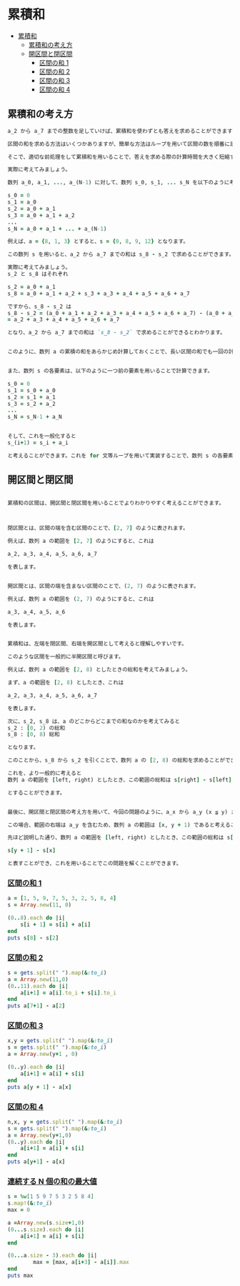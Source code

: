 # 累積和

- [累積和](#累積和)
  - [累積和の考え方](#累積和の考え方)
  - [開区間と閉区間](#開区間と閉区間)
    - [区間の和 1](#区間の和-1)
    - [区間の和 2](#区間の和-2)
    - [区間の和 3](#区間の和-3)
    - [区間の和 4](#区間の和-4)



## 累積和の考え方

```ruby
a_2 から a_7 までの整数を足していけば、累積和を使わずとも答えを求めることができますが、練習として累積和で解いてみましょう。

区間の和を求める方法はいくつかありますが、簡単な方法はループを用いて区間の数を順番に足していくことです。しかしその方法では、区間の長さが長くなるほど、それに比例して計算時間も長くなってしまいます。

そこで、適切な前処理をして累積和を用いることで、答えを求める際の計算時間を大きく短縮することができます。

実際に考えてみましょう。

数列 a_0, a_1, ..., a_(N-1) に対して、数列 s_0, s_1, ... s_N を以下のように考えます。

s_0 = 0
s_1 = a_0
s_2 = a_0 + a_1
s_3 = a_0 + a_1 + a_2
...
s_N = a_0 + a_1 + ... + a_(N-1)

例えば、a = {8, 1, 3} とすると、s = {0, 8, 9, 12} となります。

この数列 s を用いると、a_2 から a_7 までの和は s_8 - s_2 で求めることができます。

実際に考えてみましょう。
s_2 と s_8 はそれぞれ

s_2 = a_0 + a_1
s_8 = a_0 + a_1 + a_2 + s_3 + a_3 + a_4 + a_5 + a_6 + a_7

ですから、s_8 - s_2 は
s_8 - s_2 = (a_0 + a_1 + a_2 + a_3 + a_4 + a_5 + a_6 + a_7) - (a_0 + a_1)
= a_2 + a_3 + a_4 + a_5 + a_6 + a_7

となり、a_2 から a_7 までの和は `s_8 - s_2` で求めることができるとわかります。


このように、数列 a の累積の和をあらかじめ計算しておくことで、長い区間の和でも一回の計算で求めることができます。


また、数列 s の各要素は、以下のように一つ前の要素を用いることで計算できます。

s_0 = 0
s_1 = s_0 + a_0
s_2 = s_1 + a_1
s_3 = s_2 + a_2
...
s_N = s_N-1 + a_N


そして、これを一般化すると
s_(i+1) = s_i + a_i

と考えることができます。これを for 文等ループを用いて実装することで、数列 s の各要素を求めることができます。
```

## 開区間と閉区間

```ruby

累積和の区間は、開区間と閉区間を用いることでよりわかりやすく考えることができます。



閉区間とは、区間の端を含む区間のことで、[2, 7] のように表されます。

例えば、数列 a の範囲を [2, 7] のようにすると、これは

a_2, a_3, a_4, a_5, a_6, a_7

を表します。


開区間とは、区間の端を含まない区間のことで、(2, 7) のように表されます。

例えば、数列 a の範囲を (2, 7) のようにすると、これは

a_3, a_4, a_5, a_6

を表します。


累積和は、左端を閉区間、右端を開区間として考えると理解しやすいです。

このような区間を一般的に半開区間と呼びます。

例えば、数列 a の範囲を [2, 8) としたときの総和を考えてみましょう。

まず、a の範囲を [2, 8) としたとき、これは

a_2, a_3, a_4, a_5, a_6, a_7

を表します。

次に、s_2, s_8 は、a のどこからどこまでの和なのかを考えてみると
s_2 : [0, 2) の総和
s_8 : [0, 8) 総和

となります。

このことから、s_8 から s_2 を引くことで、数列 a の [2, 8) の総和を求めることができるとわかります。

これを、より一般的に考えると
数列 a の範囲を [left, right) としたとき、この範囲の総和は s[right] - s[left] で求めることができる

とすることができます。


最後に、開区間と閉区間の考え方を用いて、今回の問題のように、a_x から a_y (x ≦ y) までの和を求める場合を考えてみましょう。

この場合、範囲の右端は a_y を含むため、数列 a の範囲は [x, y + 1) であると考えることができます。

先ほど説明した通り、数列 a の範囲を [left, right) としたとき、この範囲の総和は s[right] - s[left] で求めることができるため、a_x から a_y までの和は

s[y + 1] - s[x]

と表すことができ、これを用いることでこの問題を解くことができます。
```

### [区間の和 1](https://paiza.jp/works/mondai/prefix_sum_problems/ruby/prefix_sum_problems__section_sum_step1/result?token=94e80bd7c3844556d2c6af1d8f78520e)

```ruby
a = [1, 5, 9, 7, 5, 3, 2, 5, 8, 4]
s = Array.new(11, 0)

(0..8).each do |i|
    s[i + 1] = s[i] + a[i]
end
puts s[8] - s[2]
```

### [区間の和 2](https://paiza.jp/works/mondai/prefix_sum_problems/prefix_sum_problems__section_sum_step2)

```ruby
s = gets.split(" ").map(&:to_i)
a = Array.new(11,0)
(0..11).each do |i|
    a[i+1] = a[i].to_i + s[i].to_i
end
puts a[7+1] - a[2]
```

### [区間の和 3](https://paiza.jp/works/mondai/prefix_sum_problems/prefix_sum_problems__section_sum_step3)

```ruby
x,y = gets.split(" ").map(&:to_i)
s = gets.split(" ").map(&:to_i)
a = Array.new(y+1 , 0)

(0..y).each do |i|
    a[i+1] = a[i] + s[i]
end
puts a[y + 1] - a[x]
```

### [区間の和 4](https://paiza.jp/works/mondai/prefix_sum_problems/prefix_sum_problems__section_sum_boss)

```ruby
n,x, y = gets.split(" ").map(&:to_i)
s = gets.split(" ").map(&:to_i)
a = Array.new(y+1,0)
(0..y).each do |i|
    a[i+1] = a[i] + s[i]
end
puts a[y+1] - a[x]
```

### [連続する N 個の和の最大値](https://paiza.jp/works/mondai/prefix_sum_problems/ruby/prefix_sum_problems__sum_max_step1/result?token=6c9662f1c8a21f95dae2754cf0c7e242)

```ruby
s = %w[1 5 9 7 5 3 2 5 8 4]
s.map!(&:to_i)
max = 0

a =Array.new(s.size+1,0)
(0...s.size).each do |i|
    a[i+1] = a[i] + s[i]
end

(0...a.size - 3).each do |i|
        max = [max, a[i+3] - a[i]].max
end
puts max
```